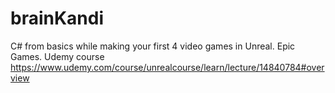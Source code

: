 # brainKandi
C# from basics while making your first 4 video games in Unreal. Epic Games. Udemy course
https://www.udemy.com/course/unrealcourse/learn/lecture/14840784#overview
